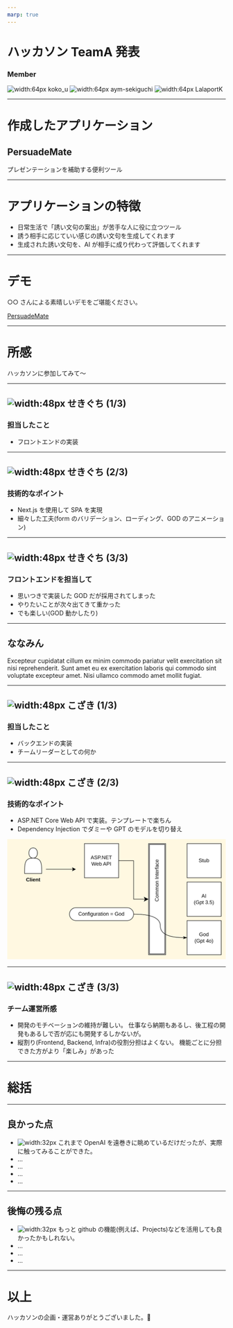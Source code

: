 ```yaml
---
marp: true
---
```


# ハッカソン TeamA 発表

### Member

![width:64px](https://github.com/koko-u.png) koko_u
![width:64px](https://github.com/aym-sekiguchi.png) aym-sekiguchi
![width:64px](https://github.com/LalaportK.png) LalaportK

---

# 作成したアプリケーション

## PersuadeMate

プレゼンテーションを補助する便利ツール

---

# アプリケーションの特徴

- 日常生活で「誘い文句の案出」が苦手な人に役に立つツール
- 誘う相手に応じていい感じの誘い文句を生成してくれます
- 生成された誘い文句を、AI が相手に成り代わって評価してくれます

---

# デモ

○○ さんによる素晴しいデモをご堪能ください。

[PersuadeMate](https://persuademate-frontend-ovkyr72pqq-an.a.run.app/)

---

# 所感

ハッカソンに参加してみて〜

---

## ![width:48px](https://github.com/aym-sekiguchi.png) せきぐち (1/3)

### 担当したこと

- フロントエンドの実装

---

## ![width:48px](https://github.com/aym-sekiguchi.png) せきぐち (2/3)

### 技術的なポイント

- Next.js を使用して SPA を実現
- 細々した工夫(form のバリデーション、ローディング、GOD のアニメーション)

---

## ![width:48px](https://github.com/aym-sekiguchi.png) せきぐち (3/3)

### フロントエンドを担当して

- 思いつきで実装した GOD だが採用されてしまった
- やりたいことが次々出てきて重かった
- でも楽しい(GOD 動かしたり)

---

## ななみん

Excepteur cupidatat cillum ex minim commodo pariatur velit exercitation sit nisi reprehenderit. Sunt amet eu ex exercitation laboris qui commodo sint voluptate excepteur amet. Nisi ullamco commodo amet mollit fugiat.

---

## ![width:48px](https://github.com/koko-u.png) こざき (1/3)

### 担当したこと

- バックエンドの実装
- チームリーダーとしての何か

---

## ![width:48px](https://github.com/koko-u.png) こざき (2/3)

### 技術的なポイント

- ASP.NET Core Web API で実装。テンプレートで楽ちん
- Dependency Injection でダミーや GPT のモデルを切り替え

![width:600px](./images/backend.png)

---

## ![width:48px](https://github.com/koko-u.png) こざき (3/3)

### チーム運営所感

- 開発のモチベーションの維持が難しい。
  仕事なら納期もあるし、後工程の開発もあるしで否が応にも開発するしかないが。
- 縦割り(Frontend, Backend, Infra)の役割分担はよくない。
  機能ごとに分担できた方がより「楽しみ」があった

---

# 総括

---

## 良かった点

- ![width:32px](https://github.com/koko-u.png) これまで OpenAI を遠巻きに眺めているだけだったが、実際に触ってみることができた。
- ...
- ...
- ...
- ...

---

## 後悔の残る点

- ![width:32px](https://github.com/koko-u.png) もっと github の機能(例えば、Projects)などを活用しても良かったかもしれない。
- ...
- ...
- ...

---

# 以上

ハッカソンの企画・運営ありがとうございました。🙇
